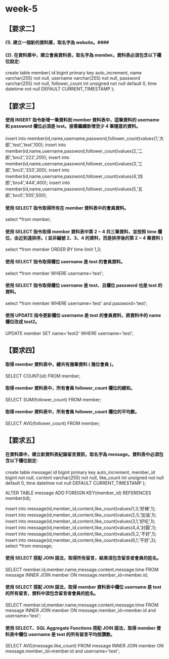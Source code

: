 week-5
=====

【要求二】
-----

#### (1). 建立一個新的資料庫，取名字為 website。#### 
#### (2). 在資料庫中，建立會員資料表，取名字為 member。資料表必須包含以下欄位設定: ####

create table member(
id bigint primary key auto_increment,
name varchar(255) not null,
username varchar(255) not null,
password varchar(255) not null,
follower_count int unsigned not null default 0,
time datetime not null DEFAULT CURRENT_TIMESTAMP
);

【要求三】
-----

#### 使用 INSERT 指令新增一筆資料到 member 資料表中，這筆資料的 username 和 password 欄位必須是 test。接著繼續新增至少 4 筆隨意的資料。 #### 

insert into member(id,name,username,password,follower_count)values(1,'大郎','test','test',100);
insert into member(id,name,username,password,follower_count)values(2,'二郎','bro2','222',200);
insert into member(id,name,username,password,follower_count)values(3,'三郎','bro3','333',300);
insert into member(id,name,username,password,follower_count)values(4,'四郎','bro4','444',400);
insert into member(id,name,username,password,follower_count)values(5,'五郎','bro5','555',500);

#### 使用 SELECT 指令取得所有在 member 資料表中的會員資料。 #### 

select *from member;

#### 使用 SELECT 指令取得 member 資料表中第 2 ~ 4 共三筆資料，並按照 time 欄位，由近到遠排序。( 並非編號 2、3、4 的資料，而是排序後的第 2 ~ 4 筆資料 ) #### 

select *from member
ORDER BY time
limit 1,3;

#### 使用 SELECT 指令取得欄位 username 是 test 的會員資料。 #### 

select *from member WHERE username='test';

#### 使用 SELECT 指令取得欄位 username 是 test、且欄位 password 也是 test 的資料。 ####

select *from member WHERE username='test' and password='test';

#### 使用 UPDATE 指令更新欄位 username 是 test 的會員資料，將資料中的 name 欄位改成 test2。 #### 

UPDATE member SET name='test2' WHERE username='test';

【要求四】
-----

#### 取得 member 資料表中，總共有幾筆資料 ( 幾位會員 )。 #### 

SELECT COUNT(id)
FROM member;

#### 取得 member 資料表中，所有會員 follower_count 欄位的總和。 ####

SELECT SUM(follower_count)
FROM member;

#### 取得 member 資料表中，所有會員 follower_count 欄位的平均數。 ####

SELECT AVG(follower_count)
FROM member;

【要求五】
-----

#### 在資料庫中，建立新資料表紀錄留言資訊，取名字為 message。資料表中必須包含以下欄位設定: #### 

create table message(
id bigint primary key auto_increment,
member_id bigint not null,
content varchar(255) not null,
like_count int unsigned not null default 0,
time datetime not null DEFAULT CURRENT_TIMESTAMP
);

ALTER TABLE message ADD FOREIGN KEY(member_id) REFERENCES member(id);

insert into message(id,member_id,content,like_count)values(1,3,'好棒',1);
insert into message(id,member_id,content,like_count)values(2,5,'加油',1);
insert into message(id,member_id,content,like_count)values(3,1,'好吃',1);
insert into message(id,member_id,content,like_count)values(4,4,'討厭',1);
insert into message(id,member_id,content,like_count)values(5,2,'不好',1);
insert into message(id,member_id,content,like_count)values(6,1,'不好',3);
select *from message;

#### 使用 SELECT 搭配 JOIN 語法，取得所有留言，結果須包含留言者會員的姓名。 #### 

SELECT
member.id,member.name,message.content,message.time
FROM message
INNER JOIN member
ON message.member_id=member.id;

#### 使用 SELECT 搭配 JOIN 語法，取得 member 資料表中欄位 username 是 test 的所有留言，資料中須包含留言者會員的姓名。 #### 

SELECT
member.id,member.name,message.content,message.time
FROM message
INNER JOIN member
ON message.member_id=member.id and username='test';

#### 使用 SELECT、SQL Aggregate Functions 搭配 JOIN 語法，取得 member 資料表中欄位 username 是 test 的所有留言平均按讚數。 #### 

SELECT AVG(message.like_count)
FROM message
INNER JOIN member
ON message.member_id=member.id and username='test';
